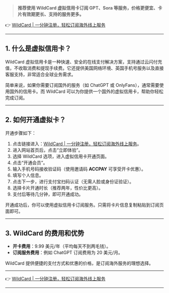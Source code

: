 > **推荐使用 WildCard 虚拟信用卡订阅 GPT、Sora 等服务，价格更便宜、卡片有效期更长、支持的服务更多。**

👉 [WildCard | 一分钟注册，轻松订阅海外线上服务](https://bit.ly/bewildcard)

---

## 1. 什么是虚拟信用卡？

WildCard 虚拟信用卡是一种快速、安全的在线支付解决方案，支持通过云闪付充值，不收取消费和提现手续费。它还提供美国网络环境、英国手机号服务以及直接客服支持，非常适合全球业务需求。

简单来说，如果你需要订阅国外的服务（如 ChatGPT 或 OnlyFans），通常需要使用国外的信用卡。而 WildCard 可以为你提供一个国外的虚拟信用卡，帮助你轻松完成订阅。

---

## 2. 如何开通虚拟卡？

开通步骤如下：

1. 点击链接进入：[WildCard | 一分钟注册，轻松订阅海外线上服务](https://bit.ly/bewildcard)。
2. 进入网站首页后，点击“立即体验”。
3. 选择 WildCard 选项，进入虚拟信用卡开通页面。
4. 点击“开通会员”。
5. 输入手机号码接收验证码（使用邀请码 **ACCPAY** 可享受开卡优惠）。
6. 填写个人信息。
7. 点击下一步，进行支付宝扫码认证（无需人脸或身份证验证）。
8. 选择卡片开通时长（推荐两年，性价比更高）。
9. 支付后等待几分钟，即可开通成功。

开通成功后，你可以使用虚拟信用卡订阅服务。只需将卡片信息复制粘贴到订阅页面即可。

---

## 3. WildCard 的费用和优势

- **开卡费用**：9.99 美元/年（平均每天不到两毛钱）。
- **订阅服务费用**：例如 ChatGPT 订阅费用为 20 美元/月。

WildCard 提供便捷的支付方式和优惠的价格，是订阅海外服务的理想选择。

---

👉 [WildCard | 一分钟注册，轻松订阅海外线上服务](https://bit.ly/bewildcard)

---
